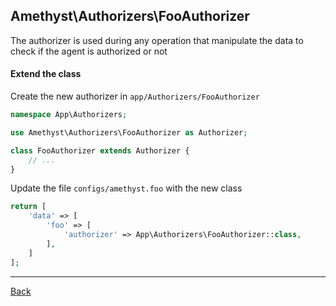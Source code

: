 ## Amethyst\Authorizers\FooAuthorizer

The authorizer is used during any operation that manipulate the data to check if the agent is authorized or not

#### Extend the class

Create the new authorizer in `app/Authorizers/FooAuthorizer`
```php
namespace App\Authorizers;

use Amethyst\Authorizers\FooAuthorizer as Authorizer;

class FooAuthorizer extends Authorizer {
	// ...
}
```
Update the file `configs/amethyst.foo` with the new class
```php
return [
    'data' => [
        'foo' => [
            'authorizer' => App\Authorizers\FooAuthorizer::class,
        ],
    ]
];
```

---
[Back](index.md)